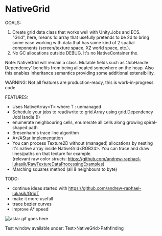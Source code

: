 # NativeGrid
GOALS:
1. Create grid data class that works well with Unity.Jobs and ECS.
<br>"Grid", here, means 1d array that usefully pretends to be 2d to bring some ease working with data that has some kind of 2 spatial components (screen/texture space, XZ world space, etc.).
2. No GC allocations outside DEBUG. It's no NativeContainer tho.

  Note: NativeGrid will remain a class. Mutable fields such as 'JobHandle Dependency' benefits from being allocated somewhere on the heap. Also this enables inheritance semantics providing some additional extensibility.

WARNING: Not all features are production-ready, this is work-in-progress code

FEATURES:
- Uses NativeArray<span><</span>T<span>></span> where T : unmanaged
- Schedule your jobs to read/write to grid.Array using grid.Dependency JobHandle (!)
- enumerate neighbouring cells, enumerate all cells along growing spiral-shaped path
- Bresenham's trace line algorithm
- A*/AStar implementation
- You can process Texture2D without (managed) allocations by nesting it's native array inside NativeGrid<span><</span>RGB24<span>></span>. You can trace and draw lines/paths on that texture for example.
<br>(relevant raw color structs: https://github.com/andrew-raphael-lukasik/RawTextureDataProcessingExamples)
- Marching squares method (all 8 neighbours to byte)

TODO:
- continue ideas started with https://github.com/andrew-raphael-lukasik/GridT
- make it more usefull
- trace bezier curves
- improve A* speed

![astar gif goes here](https://i.imgur.com/vW5bVeQ.gif)

Test window available under: Test>NativeGrid>Pathfinding
